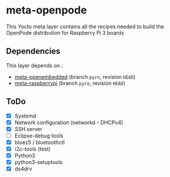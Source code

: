 # meta-openpode
This Yocto meta layer contains all the recipes needed to build the OpenPode distribution for Raspberry Pi 3 boards

## Dependencies
This layer depends on :
* [meta-openembedded](https://github.com/openembedded/meta-openembedded.git) (branch `pyro`, revision `HEAD`)
* [meta-raspberrypi](https://github.com/agherzan/meta-raspberrypi.git) (branch `pyro`, revision `HEAD`)

## ToDo
- [x] Systemd
- [x] Network configuration (networkd - DHCPv4)
- [x] SSH server
- [ ] Eclipse-debug tools
- [x] bluez5 / bluetoothctl
- [x] i2c-tools (test)
- [x] Python3
- [x] python3-setuptools
- [x] ds4drv
